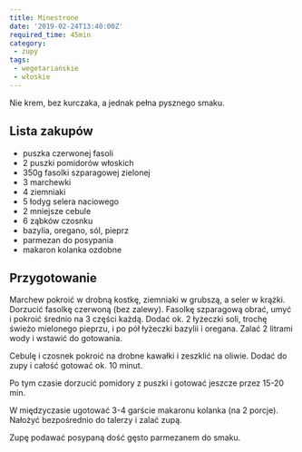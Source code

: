 ```yaml
---
title: Minestrone
date: '2019-02-24T13:40:00Z'
required_time: 45min
category:
 - zupy
tags:
 - wegetariańskie
 - włoskie
---
```


Nie krem, bez kurczaka, a jednak pełna pysznego smaku.

<!---- splitter ---->

## Lista zakupów

- puszka czerwonej fasoli
- 2 puszki pomidorów włoskich
- 350g fasolki szparagowej zielonej
- 3 marchewki
- 4 ziemniaki
- 5 łodyg selera naciowego
- 2 mniejsze cebule
- 6 ząbków czosnku
- bazylia, oregano, sól, pieprz
- parmezan do posypania
- makaron kolanka ozdobne

<!---- splitter ---->

## Przygotowanie

Marchew pokroić w drobną kostkę, ziemniaki w grubszą, a seler w krążki. Dorzucić fasolkę czerwoną (bez zalewy). Fasolkę szparagową obrać, umyć i pokroić średnio na 3 części każdą. Dodać ok. 2 łyżeczki soli, trochę świeżo mielonego pieprzu, i po pół łyżeczki bazylii i oregana. Zalać 2 litrami wody i wstawić do gotowania.

Cebulę i czosnek pokroić na drobne kawałki i zeszklić na oliwie. Dodać do zupy i całość gotować ok. 10 minut.

Po tym czasie dorzucić pomidory z puszki i gotować jeszcze przez 15-20 min.

W międzyczasie ugotować 3-4 garście makaronu kolanka (na 2 porcje). Nałożyć bezpośrednio do talerzy i zalać zupą.

Zupę podawać posypaną dość gęsto parmezanem do smaku.

